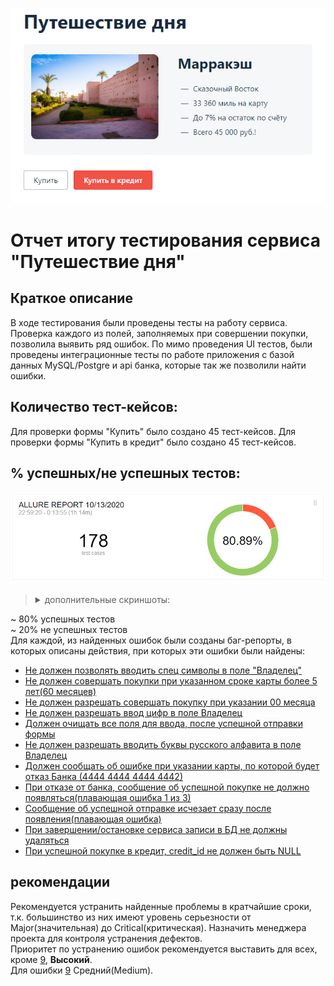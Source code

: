 ![img](img/index.png)
# Отчет итогу тестирования сервиса "Путешествие дня"

## Краткое описание
В ходе тестирования были проведены тесты на работу сервиса.
Проверка каждого из полей, заполняемых при совершении покупки, позволила выявить ряд ошибок.
По мимо проведения UI тестов, были проведены интеграционные тесты по работе приложения с базой данных MySQL/Postgre и api банка, которые так же позволили найти ошибки.

## Количество тест-кейсов:
Для проверки формы "Купить" было создано 45 тест-кейсов.
Для проверки формы "Купить в кредит" было создано 45 тест-кейсов.

## % успешных/не успешных тестов:  
![allure](img/report/allure1.PNG)  
> <details>
> <summary>дополнительные скриншоты:</summary>  
> 
> ![img](img/report/allure2.PNG)
>   
> ![img](img/report/allure3.PNG)
> 
> ![img](img/report/allure4.PNG)  
> </details>    

~ 80% успешных тестов  
~ 20% не успешных тестов  
Для каждой, из найденных ошибок были созданы баг-репорты, в которых описаны действия, при которых эти ошибки были найдены:  
- [Не должен позволять вводить спец символы в поле "Владелец"](https://github.com/venom4ek/diploma/issues/1)
- [Не должен совершать покупки при указанном сроке карты более 5 лет(60 месяцев)](https://github.com/venom4ek/diploma/issues/2)
- [Не должен разрешать совершать покупку при указании 00 месяца](https://github.com/venom4ek/diploma/issues/3)
- [Не должен разрешать ввод цифр в поле Владелец](https://github.com/venom4ek/diploma/issues/4)
- [Должен очищать все поля для ввода, после успешной отправки формы](https://github.com/venom4ek/diploma/issues/5)
- [Не должен разрешать вводить буквы русского алфавита в поле Владелец](https://github.com/venom4ek/diploma/issues/6)
- [Должен сообщать об ошибке при указании карты, по которой будет отказ Банка (4444 4444 4444 4442)](https://github.com/venom4ek/diploma/issues/7)
- [При отказе от банка, сообщение об успешной покупке не должно появляться(плавающая ошибка 1 из 3)](https://github.com/venom4ek/diploma/issues/8)
- [Сообщение об успешной отправке исчезает сразу после появления(плавающая ошибка)](https://github.com/venom4ek/diploma/issues/9)
- [При завершении/остановке сервиса записи в БД не должны удаляться](https://github.com/venom4ek/diploma/issues/10)
- [При успешной покупке в кредит, credit_id не должен быть NULL](https://github.com/venom4ek/diploma/issues/11)

## рекомендации
Рекомендуется устранить найденные проблемы в кратчайшие сроки, т.к. большинство из них имеют уровень серьезности от Major(значительная) до Critical(критическая). Назначить менеджера проекта для контроля устранения дефектов.  
Приоритет по устранению ошибок рекомендуется выставить для всех, кроме [9](https://github.com/venom4ek/diploma/issues/9), **Высокий**.  
Для ошибки [9](https://github.com/venom4ek/diploma/issues/9) Средний(Medium).